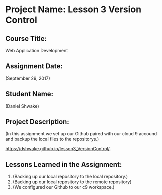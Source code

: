 # Project Name:  Lesson 3 Version Control


## Course Title:
Web Application Development

## Assignment Date:  
(September 29, 2017)

## Student Name:  
(Daniel Shwake)

## Project Description:
(In this assignment we set up our Github paired with our cloud 9 accound and backup the local files to the repositorys.)

https://dshwake.github.io/lesson3_VersionControl/.

## Lessons Learned in the Assignment:
1. (Backing up our local repository to the local repository.)
2. (Backing up our local repository to the remote repository)
3. (We configured our Github to our c9 workspace.)



